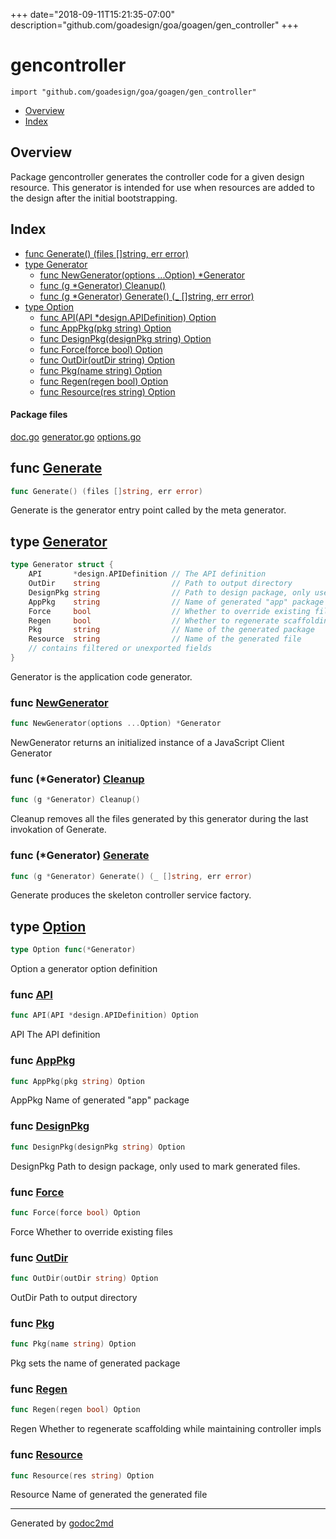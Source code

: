 +++
date="2018-09-11T15:21:35-07:00"
description="github.com/goadesign/goa/goagen/gen_controller"
+++


# gencontroller
`import "github.com/goadesign/goa/goagen/gen_controller"`

* [Overview](#pkg-overview)
* [Index](#pkg-index)

## <a name="pkg-overview">Overview</a>
Package gencontroller generates the controller code for a given design resource.
This generator is intended for use when resources are added to the design
after the initial bootstrapping.




## <a name="pkg-index">Index</a>
* [func Generate() (files []string, err error)](#Generate)
* [type Generator](#Generator)
  * [func NewGenerator(options ...Option) *Generator](#NewGenerator)
  * [func (g *Generator) Cleanup()](#Generator.Cleanup)
  * [func (g *Generator) Generate() (_ []string, err error)](#Generator.Generate)
* [type Option](#Option)
  * [func API(API *design.APIDefinition) Option](#API)
  * [func AppPkg(pkg string) Option](#AppPkg)
  * [func DesignPkg(designPkg string) Option](#DesignPkg)
  * [func Force(force bool) Option](#Force)
  * [func OutDir(outDir string) Option](#OutDir)
  * [func Pkg(name string) Option](#Pkg)
  * [func Regen(regen bool) Option](#Regen)
  * [func Resource(res string) Option](#Resource)


#### <a name="pkg-files">Package files</a>
[doc.go](/src/github.com/goadesign/goa/goagen/gen_controller/doc.go) [generator.go](/src/github.com/goadesign/goa/goagen/gen_controller/generator.go) [options.go](/src/github.com/goadesign/goa/goagen/gen_controller/options.go) 





## <a name="Generate">func</a> [Generate](/src/target/generator.go?s=1256:1299#L42)
``` go
func Generate() (files []string, err error)
```
Generate is the generator entry point called by the meta generator.




## <a name="Generator">type</a> [Generator](/src/target/generator.go?s=520:1183#L29)
``` go
type Generator struct {
    API       *design.APIDefinition // The API definition
    OutDir    string                // Path to output directory
    DesignPkg string                // Path to design package, only used to mark generated files.
    AppPkg    string                // Name of generated "app" package
    Force     bool                  // Whether to override existing files
    Regen     bool                  // Whether to regenerate scaffolding in place, retaining controller impls
    Pkg       string                // Name of the generated package
    Resource  string                // Name of the generated file
    // contains filtered or unexported fields
}

```
Generator is the application code generator.







### <a name="NewGenerator">func</a> [NewGenerator](/src/target/generator.go?s=339:386#L18)
``` go
func NewGenerator(options ...Option) *Generator
```
NewGenerator returns an initialized instance of a JavaScript Client Generator





### <a name="Generator.Cleanup">func</a> (\*Generator) [Cleanup](/src/target/generator.go?s=3459:3488#L139)
``` go
func (g *Generator) Cleanup()
```
Cleanup removes all the files generated by this generator during the last invokation of Generate.




### <a name="Generator.Generate">func</a> (\*Generator) [Generate](/src/target/generator.go?s=2156:2210#L70)
``` go
func (g *Generator) Generate() (_ []string, err error)
```
Generate produces the skeleton controller service factory.




## <a name="Option">type</a> [Option](/src/target/options.go?s=104:132#L6)
``` go
type Option func(*Generator)
```
Option a generator option definition







### <a name="API">func</a> [API](/src/target/options.go?s=159:201#L9)
``` go
func API(API *design.APIDefinition) Option
```
API The API definition


### <a name="AppPkg">func</a> [AppPkg](/src/target/options.go?s=593:623#L30)
``` go
func AppPkg(pkg string) Option
```
AppPkg Name of generated "app" package


### <a name="DesignPkg">func</a> [DesignPkg](/src/target/options.go?s=449:488#L23)
``` go
func DesignPkg(designPkg string) Option
```
DesignPkg Path to design package, only used to mark generated files.


### <a name="Force">func</a> [Force](/src/target/options.go?s=721:750#L37)
``` go
func Force(force bool) Option
```
Force Whether to override existing files


### <a name="OutDir">func</a> [OutDir](/src/target/options.go?s=287:320#L16)
``` go
func OutDir(outDir string) Option
```
OutDir Path to output directory


### <a name="Pkg">func</a> [Pkg](/src/target/options.go?s=1009:1037#L51)
``` go
func Pkg(name string) Option
```
Pkg sets the name of generated package


### <a name="Regen">func</a> [Regen](/src/target/options.go?s=883:912#L44)
``` go
func Regen(regen bool) Option
```
Regen Whether to regenerate scaffolding while maintaining controller impls


### <a name="Resource">func</a> [Resource](/src/target/options.go?s=1138:1170#L58)
``` go
func Resource(res string) Option
```
Resource Name of generated the generated file









- - -
Generated by [godoc2md](http://godoc.org/github.com/davecheney/godoc2md)
